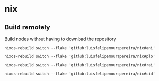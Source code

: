 # nix

## Build remotely

Build nodes without having to download the repository

   ```
   nixos-rebuild switch --flake 'github:luisfelipemourapereira/nix#ani'
   ```
   ```
   nixos-rebuild switch --flake 'github:luisfelipemourapereira/nix#plo'
   ```
   ```
   nixos-rebuild switch --flake 'github:luisfelipemourapereira/nix#rai'
   ```
   ```
   nixos-rebuild switch --flake 'github:luisfelipemourapereira/nix#cid'
   ```
